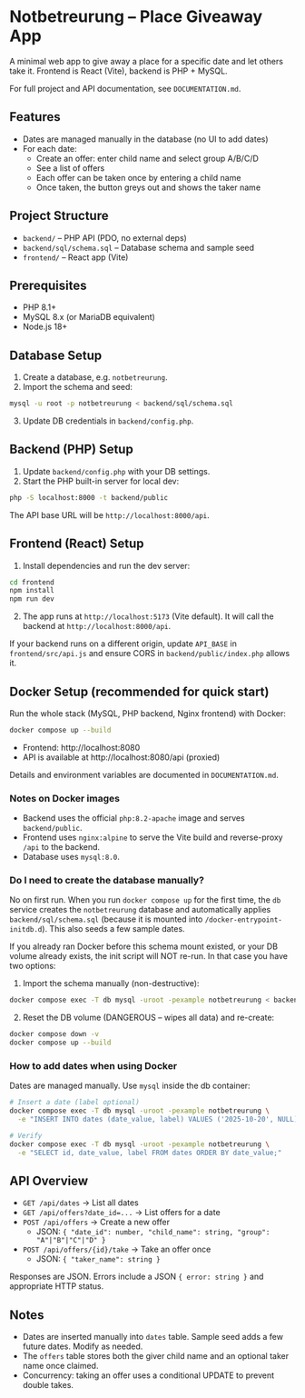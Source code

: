 # Notbetreurung – Place Giveaway App

A minimal web app to give away a place for a specific date and let others take it. Frontend is React (Vite), backend is PHP + MySQL.

For full project and API documentation, see `DOCUMENTATION.md`.

## Features

- Dates are managed manually in the database (no UI to add dates)
- For each date:
  - Create an offer: enter child name and select group A/B/C/D
  - See a list of offers
  - Each offer can be taken once by entering a child name
  - Once taken, the button greys out and shows the taker name

## Project Structure

- `backend/` – PHP API (PDO, no external deps)
- `backend/sql/schema.sql` – Database schema and sample seed
- `frontend/` – React app (Vite)

## Prerequisites

- PHP 8.1+
- MySQL 8.x (or MariaDB equivalent)
- Node.js 18+

## Database Setup

1. Create a database, e.g. `notbetreurung`.
2. Import the schema and seed:

```sh
mysql -u root -p notbetreurung < backend/sql/schema.sql
```

3. Update DB credentials in `backend/config.php`.

## Backend (PHP) Setup

1. Update `backend/config.php` with your DB settings.
2. Start the PHP built-in server for local dev:

```sh
php -S localhost:8000 -t backend/public
```

The API base URL will be `http://localhost:8000/api`.

## Frontend (React) Setup

1. Install dependencies and run the dev server:

```sh
cd frontend
npm install
npm run dev
```

2. The app runs at `http://localhost:5173` (Vite default). It will call the backend at `http://localhost:8000/api`.

If your backend runs on a different origin, update `API_BASE` in `frontend/src/api.js` and ensure CORS in `backend/public/index.php` allows it.

## Docker Setup (recommended for quick start)

Run the whole stack (MySQL, PHP backend, Nginx frontend) with Docker:

```sh
docker compose up --build
```

- Frontend: http://localhost:8080
- API is available at http://localhost:8080/api (proxied)

Details and environment variables are documented in `DOCUMENTATION.md`.

### Notes on Docker images

- Backend uses the official `php:8.2-apache` image and serves `backend/public`.
- Frontend uses `nginx:alpine` to serve the Vite build and reverse-proxy `/api` to the backend.
- Database uses `mysql:8.0`.

### Do I need to create the database manually?

No on first run. When you run `docker compose up` for the first time, the `db` service creates the `notbetreurung` database and automatically applies `backend/sql/schema.sql` (because it is mounted into `/docker-entrypoint-initdb.d`). This also seeds a few sample dates.

If you already ran Docker before this schema mount existed, or your DB volume already exists, the init script will NOT re-run. In that case you have two options:

1) Import the schema manually (non-destructive):

```sh
docker compose exec -T db mysql -uroot -pexample notbetreurung < backend/sql/schema.sql
```

2) Reset the DB volume (DANGEROUS – wipes all data) and re-create:

```sh
docker compose down -v
docker compose up --build
```

### How to add dates when using Docker

Dates are managed manually. Use `mysql` inside the db container:

```sh
# Insert a date (label optional)
docker compose exec -T db mysql -uroot -pexample notbetreurung \
  -e "INSERT INTO dates (date_value, label) VALUES ('2025-10-20', NULL);"

# Verify
docker compose exec -T db mysql -uroot -pexample notbetreurung \
  -e "SELECT id, date_value, label FROM dates ORDER BY date_value;"
```

## API Overview

- `GET /api/dates` → List all dates
- `GET /api/offers?date_id=...` → List offers for a date
- `POST /api/offers` → Create a new offer
  - JSON: `{ "date_id": number, "child_name": string, "group": "A"|"B"|"C"|"D" }`
- `POST /api/offers/{id}/take` → Take an offer once
  - JSON: `{ "taker_name": string }`

Responses are JSON. Errors include a JSON `{ error: string }` and appropriate HTTP status.

## Notes

- Dates are inserted manually into `dates` table. Sample seed adds a few future dates. Modify as needed.
- The `offers` table stores both the giver child name and an optional taker name once claimed.
- Concurrency: taking an offer uses a conditional UPDATE to prevent double takes.
